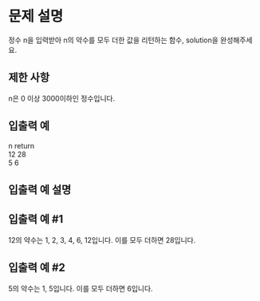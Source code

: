# 문제 설명

정수 n을 입력받아 n의 약수를 모두 더한 값을 리턴하는 함수, solution을 완성해주세요.

## 제한 사항

n은 0 이상 3000이하인 정수입니다.

## 입출력 예

n return  
12 28  
5 6

## 입출력 예 설명

## 입출력 예 #1

12의 약수는 1, 2, 3, 4, 6, 12입니다. 이를 모두 더하면 28입니다.

## 입출력 예 #2

5의 약수는 1, 5입니다. 이를 모두 더하면 6입니다.
